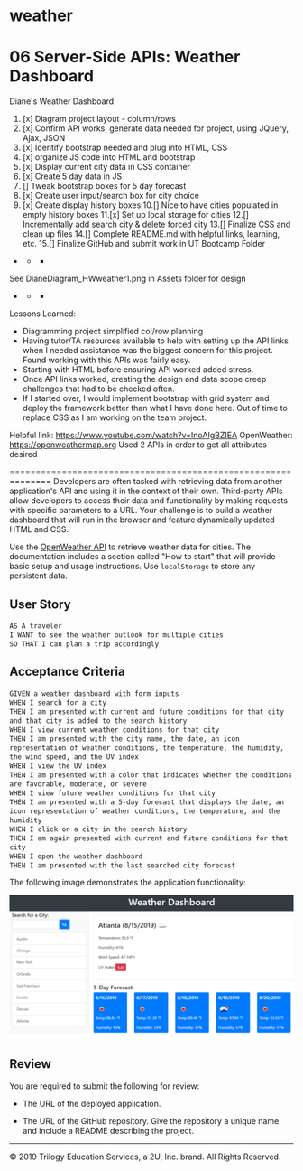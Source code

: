 # weather
# 06 Server-Side APIs: Weather Dashboard

Diane's Weather Dashboard
1. [x] Diagram project layout - column/rows
2. [x] Confirm API works, generate data needed for project, 
        using JQuery, Ajax, JSON
3. [x]  Identify bootstrap needed and plug into HTML, CSS 
4. [x]  organize JS code into HTML and bootstrap
5. [x]  Display current city data in CSS container
6. [x]  Create 5 day data in JS
7. []  Tweak bootstrap boxes for 5 day forecast
8. [x]  Create user input/search box for city choice
9. [x]  Create display history boxes
10.[]  Nice to have cities populated in empty history boxes
11.[x]  Set up local storage for cities
12.[]  Incrementally add search city & delete forced city
13.[]  Finalize CSS and clean up files
14.[]  Complete README.md with helpful links, learning, etc.
15.[]  Finalize GitHub and submit work in UT Bootcamp Folder

+ + +  
See DianeDiagram_HWweather1.png in Assets folder for design 
+ + + 

Lessons Learned:  
 - Diagramming project simplified col/row planning
 - Having tutor/TA resources available to help with setting up the API links when I needed assistance was the biggest concern for this project.  Found working with this APIs was fairly easy.
 - Starting with HTML before ensuring API worked added stress.
 - Once API links worked, creating the design and data scope creep challenges that had to be checked often.
 - If I started over, I would implement bootstrap with grid system and deploy the framework better than what I have done here.  Out of time to replace CSS as I am working on the team project.

Helpful link:  https://www.youtube.com/watch?v=InoAIgBZIEA
OpenWeather:  https://openweathermap.org
    Used 2 APIs in order to get all attributes desired 


==============================================================
Developers are often tasked with retrieving data from another application's API and using it in the context of their own. Third-party APIs allow developers to access their data and functionality by making requests with specific parameters to a URL. Your challenge is to build a weather dashboard that will run in the browser and feature dynamically updated HTML and CSS.

Use the [OpenWeather API](https://openweathermap.org/api) to retrieve weather data for cities. The documentation includes a section called "How to start" that will provide basic setup and usage instructions. Use `localStorage` to store any persistent data.

## User Story

```
AS A traveler
I WANT to see the weather outlook for multiple cities
SO THAT I can plan a trip accordingly
```

## Acceptance Criteria

```
GIVEN a weather dashboard with form inputs
WHEN I search for a city
THEN I am presented with current and future conditions for that city and that city is added to the search history
WHEN I view current weather conditions for that city
THEN I am presented with the city name, the date, an icon representation of weather conditions, the temperature, the humidity, the wind speed, and the UV index
WHEN I view the UV index
THEN I am presented with a color that indicates whether the conditions are favorable, moderate, or severe
WHEN I view future weather conditions for that city
THEN I am presented with a 5-day forecast that displays the date, an icon representation of weather conditions, the temperature, and the humidity
WHEN I click on a city in the search history
THEN I am again presented with current and future conditions for that city
WHEN I open the weather dashboard
THEN I am presented with the last searched city forecast
```

The following image demonstrates the application functionality:

![weather dashboard demo](./Assets/06-server-side-apis-homework-demo.png)

## Review

You are required to submit the following for review:

* The URL of the deployed application.

* The URL of the GitHub repository. Give the repository a unique name and include a README describing the project.

- - -
© 2019 Trilogy Education Services, a 2U, Inc. brand. All Rights Reserved.
